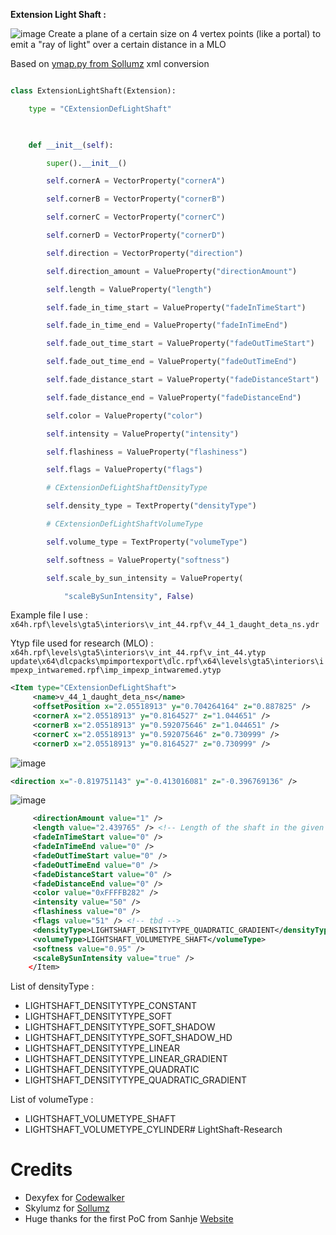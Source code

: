 **Extension Light Shaft :**

![image](https://user-images.githubusercontent.com/12967235/194576246-bf5a261a-d215-4a50-9ce6-99f020843322.png)
Create a plane of a certain size on 4 vertex points (like a portal) to emit a "ray of light" over a certain distance in a MLO

Based on [ymap.py from Sollumz](https://github.com/Skylumz/Sollumz/blob/main/cwxml/ymap.py) xml conversion

```python

class ExtensionLightShaft(Extension):

    type = "CExtensionDefLightShaft"

  

    def __init__(self):

        super().__init__()

        self.cornerA = VectorProperty("cornerA")

        self.cornerB = VectorProperty("cornerB")

        self.cornerC = VectorProperty("cornerC")

        self.cornerD = VectorProperty("cornerD")

        self.direction = VectorProperty("direction")

        self.direction_amount = ValueProperty("directionAmount")

        self.length = ValueProperty("length")

        self.fade_in_time_start = ValueProperty("fadeInTimeStart")

        self.fade_in_time_end = ValueProperty("fadeInTimeEnd")

        self.fade_out_time_start = ValueProperty("fadeOutTimeStart")

        self.fade_out_time_end = ValueProperty("fadeOutTimeEnd")

        self.fade_distance_start = ValueProperty("fadeDistanceStart")

        self.fade_distance_end = ValueProperty("fadeDistanceEnd")

        self.color = ValueProperty("color")

        self.intensity = ValueProperty("intensity")

        self.flashiness = ValueProperty("flashiness")

        self.flags = ValueProperty("flags")

        # CExtensionDefLightShaftDensityType

        self.density_type = TextProperty("densityType")

        # CExtensionDefLightShaftVolumeType

        self.volume_type = TextProperty("volumeType")

        self.softness = ValueProperty("softness")

        self.scale_by_sun_intensity = ValueProperty(

            "scaleBySunIntensity", False)

```

Example file I use :
`x64h.rpf\levels\gta5\interiors\v_int_44.rpf\v_44_1_daught_deta_ns.ydr`

Ytyp file used for research (MLO) :
`x64h.rpf\levels\gta5\interiors\v_int_44.rpf\v_int_44.ytyp`
`update\x64\dlcpacks\mpimportexport\dlc.rpf\x64\levels\gta5\interiors\impexp_intwaremed.rpf\imp_impexp_intwaremed.ytyp`

```xml
<Item type="CExtensionDefLightShaft">
     <name>v_44_1_daught_deta_ns</name>
     <offsetPosition x="2.05518913" y="0.704264164" z="0.887825" />
     <cornerA x="2.05518913" y="0.8164527" z="1.044651" />
     <cornerB x="2.05518913" y="0.592075646" z="1.044651" />
     <cornerC x="2.05518913" y="0.592075646" z="0.730999" />
     <cornerD x="2.05518913" y="0.8164527" z="0.730999" />
 ```
 
![image](https://user-images.githubusercontent.com/12967235/194576352-589eabfe-6480-4fff-b019-ac7fd02ea5aa.png)

```xml
<direction x="-0.819751143" y="-0.413016081" z="-0.396769136" />
```

![image](https://user-images.githubusercontent.com/12967235/194576388-6d405edb-e3c0-426c-ba78-218425dc54c6.png)
```xml
     <directionAmount value="1" />
     <length value="2.439765" /> <!-- Length of the shaft in the given direction -->
     <fadeInTimeStart value="0" />
     <fadeInTimeEnd value="0" />
     <fadeOutTimeStart value="0" />
     <fadeOutTimeEnd value="0" />
     <fadeDistanceStart value="0" />
     <fadeDistanceEnd value="0" />
     <color value="0xFFFFB282" />
     <intensity value="50" />
     <flashiness value="0" />
     <flags value="51" /> <!-- tbd -->
     <densityType>LIGHTSHAFT_DENSITYTYPE_QUADRATIC_GRADIENT</densityType>
     <volumeType>LIGHTSHAFT_VOLUMETYPE_SHAFT</volumeType>
     <softness value="0.95" />
     <scaleBySunIntensity value="true" />
    </Item>
```

List of densityType :
- LIGHTSHAFT_DENSITYTYPE_CONSTANT
- LIGHTSHAFT_DENSITYTYPE_SOFT
- LIGHTSHAFT_DENSITYTYPE_SOFT_SHADOW
- LIGHTSHAFT_DENSITYTYPE_SOFT_SHADOW_HD
- LIGHTSHAFT_DENSITYTYPE_LINEAR
- LIGHTSHAFT_DENSITYTYPE_LINEAR_GRADIENT
- LIGHTSHAFT_DENSITYTYPE_QUADRATIC
- LIGHTSHAFT_DENSITYTYPE_QUADRATIC_GRADIENT

List of volumeType :

- LIGHTSHAFT_VOLUMETYPE_SHAFT
- LIGHTSHAFT_VOLUMETYPE_CYLINDER# LightShaft-Research

# Credits

* Dexyfex for [Codewalker](https://github.com/dexyfex/CodeWalker)
* Skylumz for [Sollumz](https://github.com/Skylumz/Sollumz)
* Huge thanks for the first PoC from Sanhje [Website](https://sanhje.net/)

